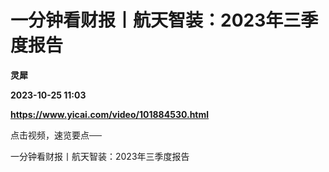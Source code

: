 # 一分钟看财报丨航天智装：2023年三季度报告
**灵犀**

**2023-10-25 11:03**

**https://www.yicai.com/video/101884530.html**

点击视频，速览要点──

一分钟看财报丨航天智装：2023年三季度报告